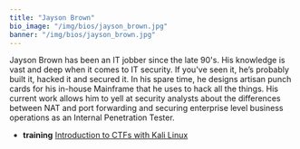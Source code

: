 ```yaml
---
title: "Jayson Brown"
bio_image: "/img/bios/jayson_brown.jpg"
banner: "/img/bios/jayson_brown.jpg"
---
```


Jayson Brown has been an IT jobber since the late 90's. His knowledge is vast and deep when it comes to IT security. If you've seen it, he’s probably built it, hacked it and secured it. In his spare time, he designs artisan punch cards for his in-house Mainframe that he uses to hack all the things. His current work allows him to yell at security analysts about the differences between NAT and port forwarding and securing enterprise level business operations as an Internal Penetration Tester.

* **training** [Introduction to CTFs with Kali Linux](/training/introduction_to_ctfs_with_kali_linux)
